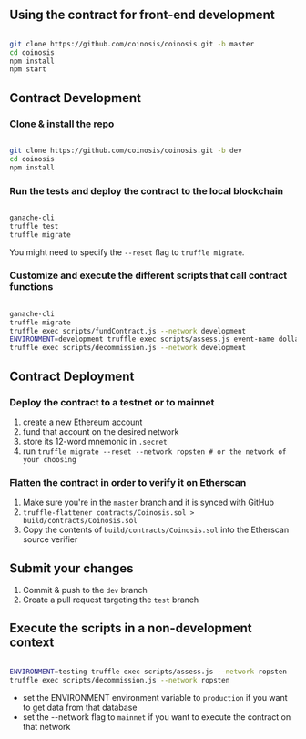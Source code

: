 ## Using the contract for front-end development

```bash

git clone https://github.com/coinosis/coinosis.git -b master
cd coinosis
npm install
npm start

```

## Contract Development

### Clone & install the repo

```bash

git clone https://github.com/coinosis/coinosis.git -b dev
cd coinosis
npm install

```

### Run the tests and deploy the contract to the local blockchain

```bash

ganache-cli
truffle test
truffle migrate

```

You might need to specify the `--reset` flag to `truffle migrate`.

### Customize and execute the different scripts that call contract functions

```bash

ganache-cli
truffle migrate
truffle exec scripts/fundContract.js --network development
ENVIRONMENT=development truffle exec scripts/assess.js event-name dollar-amount --network development
truffle exec scripts/decommission.js --network development

```

## Contract Deployment

### Deploy the contract to a testnet or to mainnet

1. create a new Ethereum account
2. fund that account on the desired network
3. store its 12-word mnemonic in `.secret`
4. run `truffle migrate --reset --network ropsten # or the network of your choosing`

### Flatten the contract in order to verify it on Etherscan

1. Make sure you're in the `master` branch and it is synced with GitHub
2. `truffle-flattener contracts/Coinosis.sol > build/contracts/Coinosis.sol`
3. Copy the contents of `build/contracts/Coinosis.sol` into the Etherscan source verifier

## Submit your changes

1. Commit & push to the `dev` branch
2. Create a pull request targeting the `test` branch

## Execute the scripts in a non-development context

```bash

ENVIRONMENT=testing truffle exec scripts/assess.js --network ropsten
truffle exec scripts/decommission.js --network ropsten

```

* set the ENVIRONMENT environment variable to `production` if you want to get data from that database
* set the --network flag to `mainnet` if you want to execute the contract on that network
